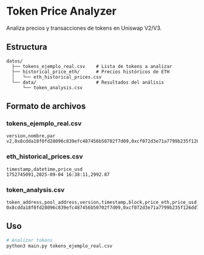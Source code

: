 # Token Price Analyzer

Analiza precios y transacciones de tokens en Uniswap V2/V3.

## Estructura

```
datos/
  ├── tokens_ejemplo_real.csv    # Lista de tokens a analizar
  ├── historical_price_eth/      # Precios históricos de ETH
  │   └── eth_historical_prices.csv
  └── data/                      # Resultados del análisis
      └── token_analysis.csv
```

## Formato de archivos

### tokens_ejemplo_real.csv
```csv
version,nombre,par
v2,0x8cdda18f0fd28096c839efc487456b50702f7d09,0xcf072d3e71a7799b235f126dd7c1afbbf65c3555
```

### eth_historical_prices.csv
```csv
timestamp,datetime,price_usd
1752745091,2025-09-04 16:38:11,2992.87
```

### token_analysis.csv
```csv
token_address,pool_address,version,timestamp,block,price_eth,price_usd,volume_eth,volume_usd,type
0x8cdda18f0fd28096c839efc487456b50702f7d09,0xcf072d3e71a7799b235f126dd7c1afbbf65c3555,v2,1752745091,23290418,0.000000013438768651,0.000040220487531366,0.19752475247524753,591.23,BUY
```

## Uso

```bash
# Analizar tokens
python3 main.py tokens_ejemplo_real.csv
``` 